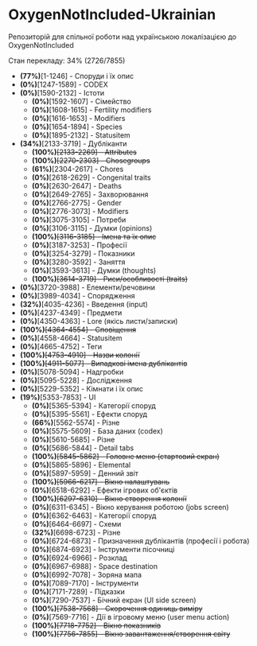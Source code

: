 # OxygenNotIncluded-Ukrainian
Репозиторій для спільної роботи над українською локалізацією до OxygenNotIncluded

Стан перекладу: 34% (2726/7855)

* <b>(77%)</b>[1-1246] - Споруди і їх опис 
* <b>(0%)</b>[1247-1589] - CODEX 
* <b>(0%)</b>[1590-2132] - Істоти 
   * <b>(0%)</b>[1592-1607] - Сімейство
   * <b>(0%)</b>[1608-1615] - Fertility modifiers
   * <b>(0%)</b>[1616-1653] - Modifiers
   * <b>(0%)</b>[1654-1894] - Species
   * <b>(0%)</b>[1895-2132] - Statusitem
* <b>(34%)</b>[2133-3719] - Дубліканти
   * <b>(100%)</b>~~[2133-2269] - Attributes~~
   * <b>(100%)</b>~~[2270-2303] - Chosegroups~~
   * <b>(61%)</b>[2304-2617] - Chores
   * <b>(0%)</b>[2618-2629] - Congenital traits
   * <b>(0%)</b>[2630-2647] - Deaths
   * <b>(0%)</b>[2649-2765] - Захворювання
   * <b>(0%)</b>[2766-2775] - Gender
   * <b>(0%)</b>[2776-3073] - Modifiers
   * <b>(0%)</b>[3075-3105] - Потреби
   * <b>(0%)</b>[3106-3115] - Думки (opinions)
   * <b>(100%)</b>~~[3116-3185] - Імена та їх опис~~
   * <b>(0%)</b>[3187-3253] - Професії
   * <b>(0%)</b>[3254-3279] - Показники
   * <b>(0%)</b>[3280-3592] - Заняття
   * <b>(0%)</b>[3593-3613] - Думки (thoughts)
   * <b>(100%)</b>~~[3614-3719] - Риси/особливості (traits)~~
* <b>(0%)</b>[3720-3988] - Елементи/речовини
* <b>(0%)</b>[3989-4034] - Спорядження
* <b>(32%)</b>[4035-4236] - Введення (input)
* <b>(0%)</b>[4237-4349] - Предмети
* <b>(0%)</b>[4350-4363] - Lore (якісь листи/записки)
* <b>(100%)</b>~~[4364-4554] - Сповіщення~~
* <b>(0%)</b>[4558-4664] - Statusitem
* <b>(0%)</b>[4665-4752] - Теги
* <b>(100%)</b>~~[4753-4910] - Назви колонії~~
* <b>(100%)</b>~~[4911-5077] - Випадкові імена дублікантів~~
* <b>(0%)</b>[5078-5094] - Надгробки
* <b>(0%)</b>[5095-5228] - Дослідження
* <b>(0%)</b>[5229-5352] - Кімнати і їх опис
* <b>(19%)</b>[5353-7853] - UI
   * <b>(0%)</b>[5365-5394] - Категорії споруд
   * <b>(0%)</b>[5395-5561] - Ефекти споруд
   * <b>(66%)</b>[5562-5574] - Різне
   * <b>(0%)</b>[5575-5609] - База даних (codex)
   * <b>(0%)</b>[5610-5685] - Різне
   * <b>(0%)</b>[5686-5844] - Detail tabs
   * <b>(100%)</b>~~[5845-5862] - Головне меню (стартовий екран)~~
   * <b>(0%)</b>[5865-5896] - Elemental
   * <b>(0%)</b>[5897-5959] - Денний звіт
   * <b>(100%)</b>~~[5966-6217] - Вікно налаштувань~~
   * <b>(0%)</b>[6518-6292] - Ефекти ігрових об'єктів
   * <b>(100%)</b>~~[6297-6310] - Вікно створення колонії~~
   * <b>(0%)</b>[6311-6345] - Вікно керування роботою (jobs screen)
   * <b>(0%)</b>[6362-6463] - Категорії споруд
   * <b>(0%)</b>[6464-6697] - Схеми
   * <b>(32%)</b>[6698-6723] - Різне
   * <b>(0%)</b>[6724-6873] - Призначення дублікантів (професії і робота)
   * <b>(0%)</b>[6874-6923] - Інструменти пісочниці
   * <b>(0%)</b>[6924-6966] - Розклад
   * <b>(0%)</b>[6967-6988] - Space destination
   * <b>(0%)</b>[6992-7078] - Зоряна мапа
   * <b>(0%)</b>[7089-7170] - Інструменти
   * <b>(0%)</b>[7171-7289] - Підказки
   * <b>(0%)</b>[7290-7537] - Бічний екран (UI side screen)
   * <b>(100%)</b>~~[7538-7568] - Скорочення одиниць виміру~~
   * <b>(0%)</b>[7569-7716] - Дії в ігровому меню (user menu action)
   * <b>(100%)</b>~~[7718-7752] - Вікно показників~~
   * <b>(100%)</b>~~[7756-7855] - Вікно завантаження/створення світу~~
